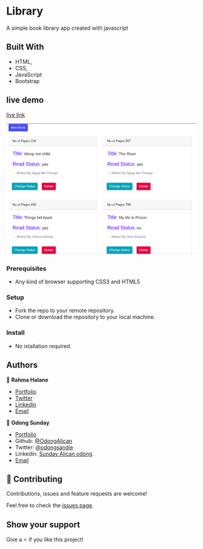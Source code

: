 # Library

A simple book library app created with javascript

## Built With

- HTML,
- CSS,
- JavaScript
- Bootstrap

## live demo

[live link](https://frosty-torvalds-dc8fe5.netlify.app/)

![Create Book](images/library_project.png)

### Prerequisites

- Any kind of browser supporting CSS3 and HTML5

### Setup

- Fork the repo to your remote repository.
- Clone or download the repository to your local machine.

### Install

- No istallation required.


## Authors

👤 **Rahma Halane**

- [Portfolio](https://raw.githack.com/imahnama/my-portfolio/develop/index.html)
- [Twitter](https://twitter.com/halane_rahma)
- [Linkedin](https://www.linkedin.com/in/rahmahalane/)
- [Email](mailto:Halane.rahma@gmail.com )

👤 **Odong Sunday**

- [Portfolio](https://odongsunday.netlify.app/)
- Github: [@OdongAlican](https://github.com/OdongAlican)
- Twitter: [@odongsandie](https://twitter.com/odongsandie)
- Linkedin: [Sunday Alican odong](https://www.linkedin.com/in/sunday-alican-odong/)
- [Email](mailto:sandieo.2020@gmail.com)


## 🤝 Contributing

Contributions, issues and feature requests are welcome!

Feel free to check the [issues page](https://github.com/OdongAlican/Library/issues).

## Show your support

Give a ⭐️ if you like this project!
